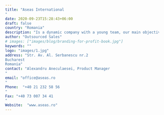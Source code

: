 ```yaml
---
title: "Aseas International
"
date: 2020-09-23T15:28:43+06:00
draft: false
country: "Romania"
description: "Is a dynamic company with a young team, our main objective to help you equip your factory / laboratory productivity with the best possible quality products available in the market. Our principals are leading international equipment companies with much experience in their field, who can provide solutions to solve your technical problems"
author: "Outsourced Sales"
# images: ["images/blog/branding-for-profit-book.jpg"]
keywords: ""
logo: "images/1.jpg"
address: "Str. Av. Al. Serbanescu nr.2
Bucharest
Romania"
contact: "Alexandru Aneculaesei, Product Manager
"
email: "office@aseas.ro
"
Phone:  "+40 21 232 58 56
"
Fax: "+40 73 007 34 41
​​​​​​​"
Website:  "www.aseas.ro​​​​​​"
---
```

